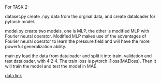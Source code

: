 For TASK 2:

dataset.py create .npy data from the orginal data, and create dataloader for pytorch model.

model.py create two models, one is MLP, the other is modified MLP with Fourier neural operator. Modified MLP makes use of the advantages of Fourier neural operator to learn the pressure field and will have the more powerful generalization ability.

main.py load the data from dataloader and split it into train, validation and test dataloader, with 4:2:4. The train loss is pytorch l1loss(MAEloss). Then it will train the model and test the model in MAE.

[data link](https://drive.google.com/drive/folders/1Ynb4EbkFYsGdpG82T6cjJLr0Kht3Cp9V?usp=drive_link)
